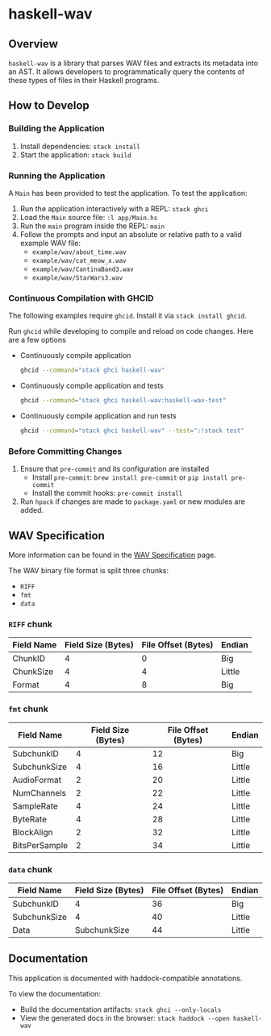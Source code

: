 # haskell-wav

## Overview

`haskell-wav` is a library that parses WAV files and extracts its metadata into an AST.
It allows developers to programmatically query the contents of these types of files in their Haskell programs.

## How to Develop

### Building the Application

1. Install dependencies: `stack install`
2. Start the application: `stack build`

### Running the Application

A `Main` has been provided to test the application. To test the application:

1. Run the application interactively with a REPL: `stack ghci`
2. Load the `Main` source file: `:l app/Main.hs`
3. Run the `main` program inside the REPL: `main`
4. Follow the prompts and input an absolute or relative path to a valid example WAV file:
    * `example/wav/about_time.wav`
    * `example/wav/cat_meow_x.wav`
    * `example/wav/CantinaBand3.wav`
    * `example/wav/StarWars3.wav`

### Continuous Compilation with GHCID

The following examples require `ghcid`. Install it via `stack install ghcid`.

Run `ghcid` while developing to compile and reload on code changes. Here are a few options

* Continuously compile application

    ```bash
    ghcid --command="stack ghci haskell-wav"
    ```

* Continuously compile application and tests

    ```bash
    ghcid --command="stack ghci haskell-wav:haskell-wav-test"
    ```

* Continuously compile application and run tests

    ```bash
    ghcid --command="stack ghci haskell-wav" --test=":!stack test"
    ```

### Before Committing Changes

1. Ensure that `pre-commit` and its configuration are installed
    * Install `pre-commit`: `brew install pre-commit` or `pip install pre-commit`
    * Install the commit hooks: `pre-commit install`
2. Run `hpack` if changes are made to `package.yaml` or new modules are added.

## WAV Specification

More information can be found in the [WAV Specification](https://en.wikipedia.org/wiki/WAV#Specification) page.

The WAV binary file format is split three chunks:

* `RIFF`
* `fmt`
* `data`

### `RIFF` chunk

| Field Name | Field Size (Bytes) | File Offset (Bytes) | Endian |
|------------|--------------------|---------------------|--------|
| ChunkID    |                  4 |                   0 | Big    |
| ChunkSize  |                  4 |                   4 | Little |
| Format     |                  4 |                   8 | Big    |

### `fmt` chunk

| Field Name    | Field Size (Bytes) | File Offset (Bytes) | Endian |
|---------------|--------------------|---------------------|--------|
| SubchunkID    |                  4 |                  12 | Big    |
| SubchunkSize  |                  4 |                  16 | Little |
| AudioFormat   |                  2 |                  20 | Little |
| NumChannels   |                  2 |                  22 | Little |
| SampleRate    |                  4 |                  24 | Little |
| ByteRate      |                  4 |                  28 | Little |
| BlockAlign    |                  2 |                  32 | Little |
| BitsPerSample |                  2 |                  34 | Little |

### `data` chunk

| Field Name   | Field Size (Bytes) | File Offset (Bytes) | Endian |
|--------------|--------------------|---------------------|--------|
| SubchunkID   |                  4 |                  36 | Big    |
| SubchunkSize |                  4 |                  40 | Little |
| Data         |       SubchunkSize |                  44 | Little |

## Documentation

This application is documented with haddock-compatible annotations.

To view the documentation:

* Build the documentation artifacts: `stack ghci --only-locals`
* View the generated docs in the browser: `stack haddock --open haskell-wav`
